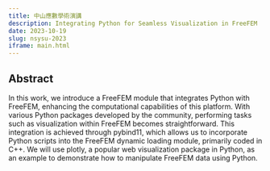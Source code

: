 ```yaml
---
title: 中山應數學術演講
description: Integrating Python for Seamless Visualization in FreeFEM
date: 2023-10-19
slug: nsysu-2023
iframe: main.html
---
```


## Abstract

In this work, we introduce a FreeFEM module that integrates Python with FreeFEM, enhancing the computational capabilities of this platform. With various Python packages developed by the community, performing tasks such as visualization within FreeFEM becomes straightforward. This integration is achieved through pybind11, which allows us to incorporate Python scripts into the FreeFEM dynamic loading module, primarily coded in C++. We will use plotly, a popular web visualization package in Python, as an example to demonstrate how to manipulate FreeFEM data using Python.
